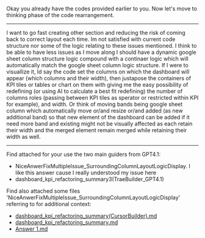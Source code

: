 #

Okay you already have the codes provided earlier to you. Now let's move to thinking phase of the code rearrangement.

---

I want to go fast creating other section and reducing the risk of coming back to correct layout each time. Im not satisfied with current code structure nor some of the logic relating to these issues mentioned. I think to be able to have less issues as I move along I should have a dynamic google sheet column structure logic compound with a continaer logic which will automatically match the google sheet column logic structure. If I were to visuallize it, Id say the code set the columns on which the dashboard will appear (which columns and their width), then justapose the containers of KPI tiles or tables or chart on them with giving me the easy possibility of redefining (or using AI to calculate a best fit redefining) the number of columns roles (passing between KPI tiles as sperator or restricted within KPI for example), and width. Or think of moving bands being google sheet column which automatically move or/and resize or/and added (as new additional band) so that new element of the dashboard can be added if it need more band and existing might not be visually affected as each retain their width and the merged element remain merged while retaining their width as well.

---

Find attached for your use the two main guiders from GPT4.1:

* NiceAnwerFixMultipleIssue_SurroundingColumnLayoutLogicDisplay. I like this answer cause I really understood my issue here
* dashboard_kpi_refactoring_summary3(TraeBuilder_GPT4.1)

Find also attached some files 'NiceAnwerFixMultipleIssue_SurroundingColumnLayoutLogicDisplay' referring to for additional context:

* [dashboard_kpi_refactoring_summary(CursorBuilder).md](../../../GUIDES/AI%20Guidance%20Documentation/dashboard_kpi_refactoring_summary(CursorBuilder).md)
* [dashboard_kpi_refactoring_summary.md](../../Cursor/Level_Adding_Rep_Perf._&_Refactoring_Module4BetterLayoutLogic/dashboard_kpi_refactoring_summary.md)
* [Answer 1.md](../../Claude%20Intervention/Issues_After_adding_Rep_Performance_Table/)
